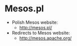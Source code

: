 # Mesos.pl

* Polish Mesos website:
  * http://mesos.pl/
* Redirects to Mesos website:
  * http://mesos.apache.org/
